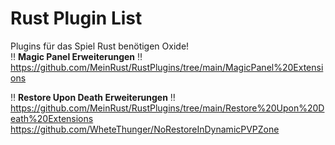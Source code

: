 # Rust Plugin List
Plugins für das Spiel Rust benötigen Oxide!<br/>
:bangbang: **Magic Panel Erweiterungen** :bangbang:<br/>
https://github.com/MeinRust/RustPlugins/tree/main/MagicPanel%20Extensions

:bangbang: **Restore Upon Death Erweiterungen** :bangbang:<br/>
https://github.com/MeinRust/RustPlugins/tree/main/Restore%20Upon%20Death%20Extensions
https://github.com/WheteThunger/NoRestoreInDynamicPVPZone
